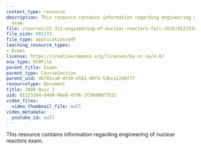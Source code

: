 ```yaml
---
content_type: resource
description: This resource contains information regarding engineering of nuclear reactors
  exam.
file: /courses/22-312-engineering-of-nuclear-reactors-fall-2015/0122330404d998e847963f30d08f7532_MIT22_312F15_quiz2_2008.pdf
file_size: 601172
file_type: application/pdf
learning_resource_types:
- Exams
license: https://creativecommons.org/licenses/by-nc-sa/4.0/
ocw_type: OCWFile
parent_title: Exams
parent_type: CourseSection
parent_uid: 46782ca0-dfd9-e561-49f4-53bca12d9f77
resourcetype: Document
title: 2008 Quiz 2
uid: 01223304-04d9-98e8-4796-3f30d08f7532
video_files:
  video_thumbnail_file: null
video_metadata:
  youtube_id: null
---
```

This resource contains information regarding engineering of nuclear reactors exam.